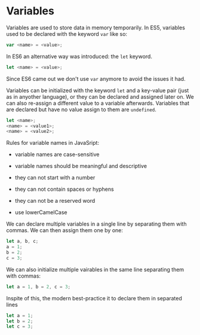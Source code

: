 # Variables

Variables are used to store data in memory temporarily. In ES5, variables used to be declared with the keyword `var` like so:

``` js
var <name> = <value>;
```

In ES6 an alternative way was introduced: the `let` keyword.

``` js
let <name> = <value>;
```

Since ES6 came out we don't use `var` anymore to avoid the issues it had.

Variables can be initialized with the keyword `let` and a key-value pair (just as in anyother language), or they can be declared and assigned later on. We can also re-assign a different value to a variable afterwards. Variables that are declared but have no value assign to them are `undefined`.

``` js
let <name>;
<name> = <value1>;
<name> = <value2>;
```

Rules for variable names in JavaSript:

- variable names are case-sensitive

- variable names should be meaningful and descriptive

- they can not start with a number

- they can not contain spaces or hyphens

- they can not be a reserved word

- use lowerCamelCase

We can declare multiple variables in a single line by separating them with commas. We can then assign them one by one:

``` js
let a, b, c;
a = 1;
b = 2;
c = 3;
``` 

We can also initialize multiple vairables in the same line separating them with commas:

``` js
let a = 1, b = 2, c = 3;
``` 

Inspite of this, the modern best-practice it to declare them in separated lines

``` js
let a = 1;
let b = 2;
let c = 3;
``` 

